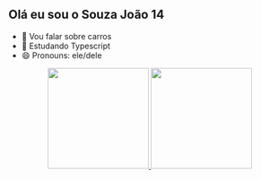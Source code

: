 ## Olá eu sou o Souza João 14

- 🔭 Vou falar sobre carros
- 🌱 Estudando Typescript
- 😄 Pronouns: ele/dele

<div align="center">
  <a href="https://github.com/Souzajoao14">
  <img height="180em" src="https://github-readme-stats.vercel.app/api?username=Souzajoao14&show_icons=true&theme=dark&include_all_commits=true&count_private=true"/>
  <img height="180em" src="https://github-readme-stats.vercel.app/api/top-langs/?username=Souzajoao14&layout=compact&langs_count=7&theme=dark"/>
</div>
